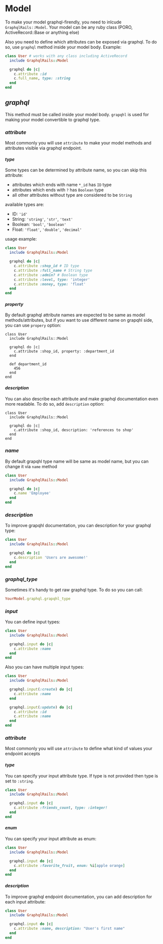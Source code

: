 # Model

To make your model graphql-firendly, you need to inlcude `GraphqlRails::Model`. Your model can be any ruby class (PORO, ActiveRecord::Base or anything else)

Also you need to define which attributes can be exposed via graphql. To do so, use `graphql` method inside your model body. Example:

```ruby
class User # works with any class including ActiveRecord
  include GraphqlRails::Model

  graphql do |c|
    c.attribute :id
    c.full_name, type: :string
  end
end
```

## _graphql_

This method must be called inside your model body. `grapqhl` is used for making your model convertible to graphql type.

### _attribute_

Most commonly you will use `attribute` to make your model methods and attributes visible via graphql endpoint.

#### _type_

Some types can be determined by attribute name, so you can skip this attribute:

* attributes which ends with name `*_id` has `ID` type
* attributes which ends with `?` has `Boolean` type
* all other attributes without type are considered to be `String`

available types are:

* ID: `'id'`
* String: `'string'`, `'str'`, `'text'`
* Boolean: `'bool'`, `'boolean'`
* Float: `'float'`, `'double'`, `'decimal'`

usage example:

```ruby
class User
  include GraphqlRails::Model

  graphql do |c|
    c.attribute :shop_id # ID type
    c.attribute :full_name # String type
    c.attribute :admin? # Boolean type
    c.attribute :level, type: 'integer'
    c.attribute :money, type: 'float'
  end
end
```

#### _property_

By default graphql attribute names are expected to be same as model methods/attributes, but if you want to use different name on grapqhl side, you can use `propery` option:

```
class User
  include GraphqlRails::Model

  graphql do |c|
    c.attribute :shop_id, property: :department_id
  end

  def department_id
    456
  end
end
```

#### _description_

You can also describe each attribute and make graphql documentation even more readable. To do so, add `description` option:

```
class User
  include GraphqlRails::Model

  graphql do |c|
    c.attribute :shop_id, description: 'references to shop'
  end
end
```

### _name_

By default grapqhl type name will be same as model name, but you can change it via `name` method

```ruby
class User
  include GraphqlRails::Model

  graphql do |c|
    c.name 'Employee'
  end
end
```

### _description_

To improve grapqhl documentation, you can description for your graphql type:

```ruby
class User
  include GraphqlRails::Model

  graphql do |c|
    c.description 'Users are awesome!'
  end
end
```

### _graphql_type_

Sometimes it's handy to get raw graphql type. To do so you can call:

```ruby
YourModel.graphql.grapqhl_type
```

### _input_

You can define input types:

```ruby
class User
  include GraphqlRails::Model

  graphql.input do |c|
    c.attribute :name
  end
end
```

Also you can have multiple input types:

```ruby
class User
  include GraphqlRails::Model

  graphql.input(:create) do |c|
    c.attribute :name
  end

  graphql.input(:update) do |c|
    c.attribute :id
    c.attribute :name
  end
end
```

### _attribute_

Most commonly you will use `attribute` to define what kind of values your endpoint accepts

#### _type_

You can specify your input attribute type. If type is not provided then type is set to `:string`.

```ruby
class User
  include GraphqlRails::Model

  graphql.input do |c|
    c.attribute :friends_count, type: :integer!
  end
end
```

#### _enum_

You can specify your input attribute as enum:

```ruby
class User
  include GraphqlRails::Model

  graphql.input do |c|
    c.attribute :favorite_fruit, enum: %i[apple orange]
  end
end
```

#### _description_

To improve graphql endpoint documentation, you can add description for each input attribute:

```ruby
class User
  include GraphqlRails::Model

  graphql.input do |c|
    c.attribute :name, description: "User's first name"
  end
end
```
